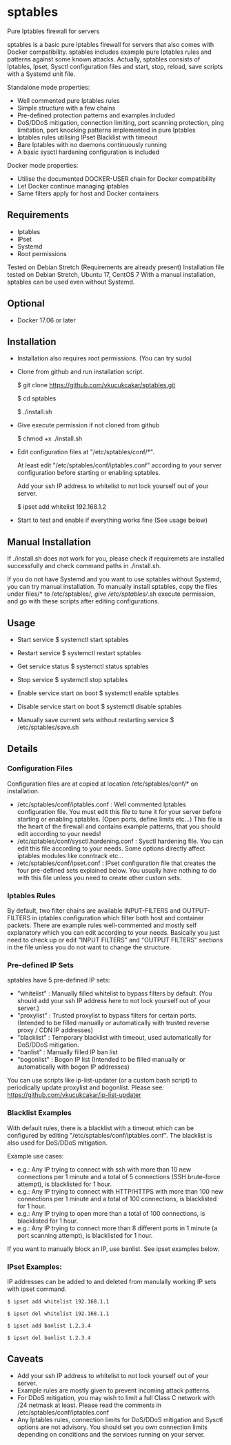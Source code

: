# sptables

Pure Iptables firewall for servers

sptables is a basic pure Iptables firewall for servers that also comes with Docker compatibility. sptables includes example pure Iptables rules and patterns against some known attacks. 
Actually, sptables consists of Iptables, Ipset, Sysctl configuration files and start, stop, reload, save scripts with a Systemd unit file.

Standalone mode properties:

* Well commented pure Iptables rules
* Simple structure with a few chains
* Pre-defined protection patterns and examples included
* DoS/DDoS mitigation, connection limiting, port scanning protection, ping limitation, port knocking patterns implemented in pure Iptables
* Iptables rules utilising IPset Blacklist with timeout
* Bare Iptables with no daemons continuously running
* A basic sysctl hardening configuration is included

Docker mode properties:

* Utilise the documented DOCKER-USER chain for Docker compatibility
* Let Docker continue managing iptables
* Same filters apply for host and Docker containers

## Requirements

* Iptables
* IPset
* Systemd
* Root permissions

Tested on Debian Stretch (Requirements are already present)
Installation file tested on Debian Stretch, Ubuntu 17, CentOS 7
With a manual installation, sptables can be used even without Systemd.

## Optional

* Docker 17.06 or later

## Installation

* Installation also requires root permissions. (You can try sudo)

* Clone from github and run installation script.

	$ git clone https://github.com/vkucukcakar/sptables.git	

	$ cd sptables
	
	$ ./install.sh
		
* Give execute permission if not cloned from github

	$ chmod +x ./install.sh
	
* Edit configuration files at "/etc/sptables/conf/*". 
  
  At least edit "/etc/sptables/conf/iptables.conf" according to your server configuration before starting or enabling sptables.  
  
  Add your ssh IP address to whitelist to not lock yourself out of your server.
  
	$ ipset add whitelist 192.168.1.2
	
* Start to test and enable if everything works fine (See usage below)

## Manual Installation

If ./install.sh does not work for you, please check if requiremets are installed successfully and check command paths in ./install.sh.

If you do not have Systemd and you want to use sptables without Systemd, you can try manual installation.
To manually install sptables, copy the files under files/* to /etc/sptables/*, give /etc/sptables/*.sh execute permission, and go with these scripts after editing configurations.

## Usage

* Start service
	$ systemctl start sptables

* Restart service
	$ systemctl restart sptables

* Get service status
	$ systemctl status sptables
	
* Stop service
	$ systemctl stop sptables

* Enable service start on boot
	$ systemctl enable sptables

* Disable service start on boot
	$ systemctl disable sptables

* Manually save current sets without restarting service
	$ /etc/sptables/save.sh
 
## Details

### Configuration Files

Configuration files are at copied at location /etc/sptables/conf/* on installation.

* /etc/sptables/conf/iptables.conf			: Well commented Iptables configuration file. 
  You must edit this file to tune it for your server before starting or enabling sptables. (Open ports, define limits etc...)
  This file is the heart of the firewall and contains example patterns, that you should edit according to your needs!
* /etc/sptables/conf/sysctl.hardening.conf	: Sysctl hardening file.
  You can edit this file according to your needs. Some options directly affect iptables modules like conntrack etc...
* /etc/sptables/conf/ipset.conf				: IPset configuration file that creates the four pre-defined sets explained below. You usually have nothing to do with this file unless you need to create other custom sets.

### Iptables Rules

By default, two filter chains are available INPUT-FILTERS and OUTPUT-FILTERS in iptables configuration which filter both host and container packets. 
There are example rules well-commented and mostly self explanatory which you can edit according to your needs.
Basically you just need to check up or edit "INPUT FILTERS" and "OUTPUT FILTERS" sections in the file unless you do not want to change the structure.

### Pre-defined IP Sets

sptables have 5 pre-defined IP sets:
* "whitelist"	: Manually filled whitelist to bypass filters by default. (You should add your ssh IP address here to not lock yourself out of your server.)
* "proxylist"	: Trusted proxylist to bypass filters for certain ports. (Intended to be filled manually or automatically with trusted reverse proxy / CDN IP addresses)
* "blacklist"	: Temporary blacklist with timeout, used automatically for DoS/DDoS mitigation.
* "banlist"		: Manually filled IP ban list
* "bogonlist"	: Bogon IP list (Intended to be filled manually or automatically with bogon IP addresses)

You can use scripts like ip-list-updater (or a custom bash script) to periodically update proxylist and bogonlist. Please see: https://github.com/vkucukcakar/ip-list-updater

### Blacklist Examples

With default rules, there is a blacklist with a timeout which can be configured by editing "/etc/sptables/conf/iptables.conf". 
The blacklist is also used for DoS/DDoS mitigation.

Example use cases:

* e.g.: Any IP trying to connect with ssh with more than 10 new connections per 1 minute and a total of 5 connections (SSH brute-force attempt), is blacklisted for 1 hour.
* e.g.: Any IP trying to connect with HTTP/HTTPS with more than 100 new connections per 1 minute and a total of 100 connections, is blacklisted for 1 hour.
* e.g.: Any IP trying to open more than a total of 100 connections, is blacklisted for 1 hour.
* e.g.: Any IP trying to connect more than 8 different ports in 1 minute (a port scanning attempt), is blacklisted for 1 hour.

If you want to manually block an IP, use banlist. See ipset examples below.

### IPset Examples:

IP addresses can be added to and deleted from manulally working IP sets with ipset command.

	$ ipset add whitelist 192.168.1.1
	
	$ ipset del whitelist 192.168.1.1

	$ ipset add banlist 1.2.3.4
	
	$ ipset del banlist 1.2.3.4

## Caveats

* Add your ssh IP address to whitelist to not lock yourself out of your server. 
* Example rules are mostly given to prevent incoming attack patterns.
* For DDoS mitigation, you may wish to limit a full Class C network with /24 netmask at least. Please read the comments in /etc/sptables/conf/iptables.conf
* Any Iptables rules, connection limits for DoS/DDoS mitigation and Sysctl options are not advisory. 
  You should set you own connection limits depending on conditions and the services running on your server.
